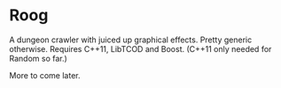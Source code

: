 Roog
=========

A dungeon crawler with juiced up graphical effects. Pretty generic otherwise.
Requires C++11, LibTCOD and Boost. (C++11 only needed for Random so far.)

More to come later.
